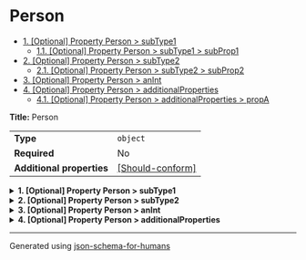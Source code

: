 # Person

- [1. [Optional] Property Person > subType1](#subType1-79706531)
  - [1.1. [Optional] Property Person > subType1 > subProp1](#subType1_subProp1-726f7031)
- [2. [Optional] Property Person > subType2](#subType2-79706532)
  - [2.1. [Optional] Property Person > subType2 > subProp2](#subType2_subProp2-726f7032)
- [3. [Optional] Property Person > anInt](#anInt-6e496e74)
- [4. [Optional] Property Person > additionalProperties](#additionalProperties-74696573)
  - [4.1. [Optional] Property Person > additionalProperties > propA](#additionalProperties_propA-726f7041)

**Title:** Person

|                           |                                                                                                                    |
| ------------------------- | ------------------------------------------------------------------------------------------------------------------ |
| **Type**                  | `object`                                                                                                           |
| **Required**              | No                                                                                                                 |
| **Additional properties** | [[Should-conform]](#additionalProperties-74696573 "Each additional property must conform to the following schema") |

<details>
<summary><strong> <a name="subType1-79706531"></a>1. [Optional] Property Person > subType1</strong>  

</summary>
<blockquote>

|                           |                                                         |
| ------------------------- | ------------------------------------------------------- |
| **Type**                  | `object`                                                |
| **Required**              | No                                                      |
| **Additional properties** | [[Not allowed]](# "Additional Properties not allowed.") |

**Description:** A sub type with additionalProperties false.

<details>
<summary><strong> <a name="subType1_subProp1-726f7031"></a>1.1. [Optional] Property Person > subType1 > subProp1</strong>  

</summary>
<blockquote>

|              |          |
| ------------ | -------- |
| **Type**     | `number` |
| **Required** | No       |

</blockquote>
</details>

</blockquote>
</details>

<details>
<summary><strong> <a name="subType2-79706532"></a>2. [Optional] Property Person > subType2</strong>  

</summary>
<blockquote>

|                           |                                                                           |
| ------------------------- | ------------------------------------------------------------------------- |
| **Type**                  | `object`                                                                  |
| **Required**              | No                                                                        |
| **Additional properties** | [[Any type: allowed]](# "Additional Properties of any type are allowed.") |

**Description:** A sub type with additionalProperties true.

<details>
<summary><strong> <a name="subType2_subProp2-726f7032"></a>2.1. [Optional] Property Person > subType2 > subProp2</strong>  

</summary>
<blockquote>

|              |          |
| ------------ | -------- |
| **Type**     | `number` |
| **Required** | No       |

</blockquote>
</details>

</blockquote>
</details>

<details>
<summary><strong> <a name="anInt-6e496e74"></a>3. [Optional] Property Person > anInt</strong>  

</summary>
<blockquote>

|              |           |
| ------------ | --------- |
| **Type**     | `integer` |
| **Required** | No        |

**Description:** This is an integer, it should not show additional properties. (issue #132)

</blockquote>
</details>

<details>
<summary><strong> <a name="additionalProperties-74696573"></a>4. [Optional] Property Person > additionalProperties</strong>  

</summary>
<blockquote>

|                           |                                                                           |
| ------------------------- | ------------------------------------------------------------------------- |
| **Type**                  | `object`                                                                  |
| **Required**              | No                                                                        |
| **Additional properties** | [[Any type: allowed]](# "Additional Properties of any type are allowed.") |

**Description:** additionalProperties schema.

<details>
<summary><strong> <a name="additionalProperties_propA-726f7041"></a>4.1. [Optional] Property Person > additionalProperties > propA</strong>  

</summary>
<blockquote>

|              |          |
| ------------ | -------- |
| **Type**     | `number` |
| **Required** | No       |

</blockquote>
</details>

</blockquote>
</details>

----------------------------------------------------------------------------------------------------------------------------
Generated using [json-schema-for-humans](https://github.com/coveooss/json-schema-for-humans)